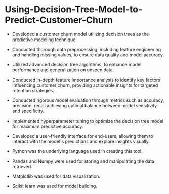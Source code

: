 # Using-Decision-Tree-Model-to-Predict-Customer-Churn
- Developed a customer churn model utilizing decision trees as the predictive modeling technique.<br/>
- Conducted thorough data preprocessing, including feature engineering and handling missing values, to ensure data quality and model accuracy.<br/>
- Utilized advanced decision tree algorithms, to enhance model performance and generalization on unseen data.<br/>
- Conducted in-depth feature importance analysis to identify key factors influencing customer churn, providing actionable insights for targeted retention strategies.<br/>
- Conducted rigorous model evaluation through metrics such as accuracy, precision, recall achieving optimal balance between model sensitivity and specificity.<br/>
- Implemented hyperparameter tuning to optimize the decision tree model for maximum predictive accuracy.<br/>
- Developed a user-friendly interface for end-users, allowing them to interact with the model's predictions and explore insights visually.<br/>

- Python was the underlying language used in creating this tool.
- Pandas and Numpy were used for storing and manipulating the data retrieved.
- Matplotlib was used for data visualization.
- Scikit learn was used for model building.

